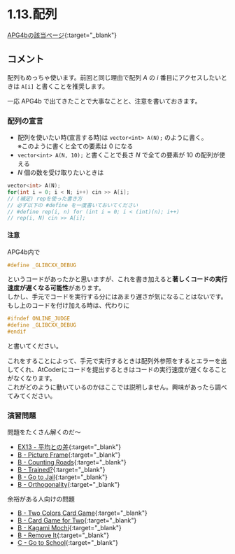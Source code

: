 # 1.13.配列

[APG4bの該当ページ](https://atcoder.jp/contests/APG4b/tasks/APG4b_n){:target="_blank"}

## コメント

配列もめっちゃ使います。前回と同じ理由で配列 $A$ の $i$ 番目にアクセスしたいときは `A[i]` と書くことを推奨します。

一応 APG4b で出てきたことで大事なことと、注意を書いておきます。

### 配列の宣言

- 配列を使いたい時(宣言する時)は `vector<int> A(N);` のように書く。  
※このように書くと全ての要素は $0$ になる  
- `vector<int> A(N, 10);` と書くことで長さ $N$ で全ての要素が $10$ の配列が使える
- $N$ 個の数を受け取りたいときは

```cpp
vector<int> A(N);
for(int i = 0; i < N; i++) cin >> A[i];
// (補足) repを使った書き方
// 必ず以下の #define を一度書いておいてください
// #define rep(i, n) for (int i = 0; i < (int)(n); i++)
// rep(i, N) cin >> A[i];
```

#### 注意

APG4b内で

```cpp
#define _GLIBCXX_DEBUG
```

というコードがあったかと思いますが、これを書き加えると**著しくコードの実行速度が遅くなる可能性**があります。  
しかし、手元でコードを実行する分にはあまり遅さが気になることはないです。
もし上のコードを付け加える時は、代わりに

```cpp
#ifndef ONLINE_JUDGE
#define _GLIBCXX_DEBUG
#endif
```

と書いてください。

これをすることによって、手元で実行するときは配列外参照をするとエラーを出してくれ、AtCoderにコードを提出するときはコードの実行速度が遅くなることがなくなります。  
これがどのように動いているのかはここでは説明しません。興味があったら調べてみてください。

### 演習問題

問題をたくさん解くのだ～

- [EX13 - 平均との差](https://atcoder.jp/contests/APG4b/tasks/APG4b_cj){:target="_blank"}
- [B - Picture Frame](https://atcoder.jp/contests/abc062/tasks/abc062_b){:target="_blank"}
- [B - Counting Roads](https://atcoder.jp/contests/abc061/tasks/abc061_b){:target="_blank"}
- [B - Trained?](https://atcoder.jp/contests/abc065/tasks/abc065_b){:target="_blank"}
- [B - Go to Jail](https://atcoder.jp/contests/abc179/tasks/abc179_b){:target="_blank"}
- [B - Orthogonality](https://atcoder.jp/contests/abc188/tasks/abc188_b){:target="_blank"}

余裕がある人向けの問題

- [B - Two Colors Card Game](https://atcoder.jp/contests/abc091/tasks/abc091_b){:target="_blank"}
- [B - Card Game for Two](https://atcoder.jp/contests/abc088/tasks/abc088_b){:target="_blank"}
- [B - Kagami Mochi](https://atcoder.jp/contests/abc085/tasks/abc085_b){:target="_blank"}
- [B - Remove It](https://atcoder.jp/contests/abc191/tasks/abc191_b){:target="_blank"}
- [C - Go to School](https://atcoder.jp/contests/abc142/tasks/abc142_c){:target="_blank"}
